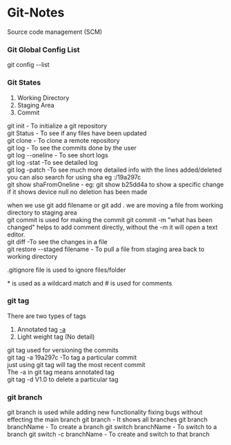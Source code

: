 # Git-Notes

Source code management (SCM)

### Git Global Config List

git config --list

### Git States

1. Working Directory
2. Staging Area
3. Commit

git init - To initialize a git repository <br />
git Status - To see if any files have been updated <br />
git clone - To clone a remote repository<br />
git log - To see the commits done by the user<br />
git log --oneline - To see short logs<br />
git log -stat -To see detailed log<br />
git log -patch -To see much more detailed info with the lines added/deleted you can also search for using sha eg :/19a297c <br />
git show shaFromOneline - eg: git show b25dd4a to show a specific change if it shows device null no deletion has been made<br />

when we use git add filename or git add . we are moving a file from working directory to staging area
<br />
git commit is used for making the commit
git commit -m "what has been changed" helps to add comment directly, without the -m it will open a text editor. <br />
git diff -To see the changes in a file <br />
git restore --staged filename - To pull a file from staging area back to working directory

.gitignore file is used to ignore files/folder

\* is used as a wildcard match and # is used for comments


### git tag
There are two types of tags
1. Annotated tag [-a](detailed)
2. Light weight tag (No detail)

git tag used for versioning the commits <br>
git tag -a 19a297c -To tag a particular commit <br>
just using git tag will tag the most recent commit <br>
The -a in git tag means annotated tag <br>
git tag -d V1.0 to delete a particular tag <br>

### git branch
git branch is used while adding new functionality fixing bugs without effecting the main branch
git branch - It shows all branches
git branch branchName - To create  a branch
git switch branchName - To switch to a branch
git switch -c branchName - To create and switch to that branch
